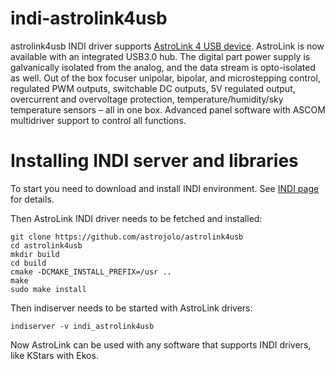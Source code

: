 # indi-astrolink4usb
astrolink4usb INDI driver supports [AstroLink 4 USB device](https://shop.astrojolo.com/astrolink/). AstroLink is now available with an integrated USB3.0 hub. The digital part power supply is galvanically isolated from the analog, and the data stream is opto-isolated as well. Out of the box focuser unipolar, bipolar, and microstepping control, regulated PWM outputs, switchable DC outputs, 5V regulated output,  overcurrent and overvoltage protection, temperature/humidity/sky temperature sensors – all in one box. Advanced panel software with ASCOM multidriver support to control all functions. 

# Installing INDI server and libraries
To start you need to download and install INDI environment. See [INDI page](http://indilib.org/download.html) for details. 

Then AstroLink INDI driver needs to be fetched and installed:

```
git clone https://github.com/astrojolo/astrolink4usb
cd astrolink4usb
mkdir build
cd build
cmake -DCMAKE_INSTALL_PREFIX=/usr ..
make
sudo make install
```

Then indiserver needs to be started with AstroLink drivers:

```
indiserver -v indi_astrolink4usb
```

Now AstroLink can be used with any software that supports INDI drivers, like KStars with Ekos.
